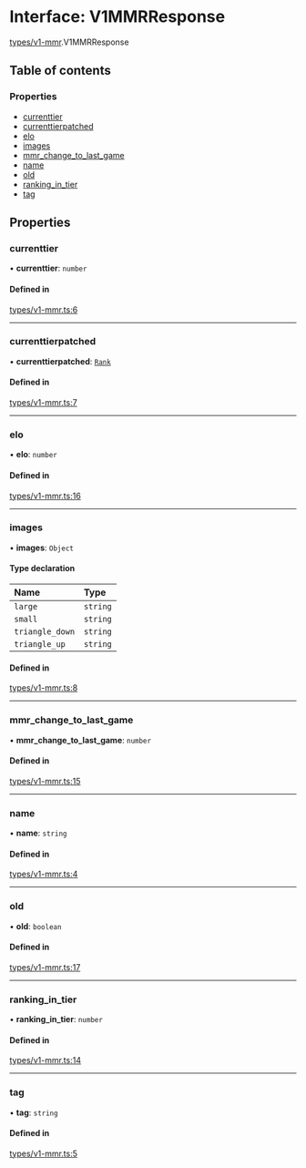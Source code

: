 # Interface: V1MMRResponse

[types/v1-mmr](../modules/types_v1_mmr.md).V1MMRResponse

## Table of contents

### Properties

- [currenttier](types_v1_mmr.V1MMRResponse.md#currenttier)
- [currenttierpatched](types_v1_mmr.V1MMRResponse.md#currenttierpatched)
- [elo](types_v1_mmr.V1MMRResponse.md#elo)
- [images](types_v1_mmr.V1MMRResponse.md#images)
- [mmr\_change\_to\_last\_game](types_v1_mmr.V1MMRResponse.md#mmr_change_to_last_game)
- [name](types_v1_mmr.V1MMRResponse.md#name)
- [old](types_v1_mmr.V1MMRResponse.md#old)
- [ranking\_in\_tier](types_v1_mmr.V1MMRResponse.md#ranking_in_tier)
- [tag](types_v1_mmr.V1MMRResponse.md#tag)

## Properties

### currenttier

• **currenttier**: `number`

#### Defined in

[types/v1-mmr.ts:6](https://github.com/jameslinimk/unofficial-valorant-api/blob/317491a/package/src/types/v1-mmr.ts#L6)

___

### currenttierpatched

• **currenttierpatched**: [`Rank`](../modules/types_general.md#rank)

#### Defined in

[types/v1-mmr.ts:7](https://github.com/jameslinimk/unofficial-valorant-api/blob/317491a/package/src/types/v1-mmr.ts#L7)

___

### elo

• **elo**: `number`

#### Defined in

[types/v1-mmr.ts:16](https://github.com/jameslinimk/unofficial-valorant-api/blob/317491a/package/src/types/v1-mmr.ts#L16)

___

### images

• **images**: `Object`

#### Type declaration

| Name | Type |
| :------ | :------ |
| `large` | `string` |
| `small` | `string` |
| `triangle_down` | `string` |
| `triangle_up` | `string` |

#### Defined in

[types/v1-mmr.ts:8](https://github.com/jameslinimk/unofficial-valorant-api/blob/317491a/package/src/types/v1-mmr.ts#L8)

___

### mmr\_change\_to\_last\_game

• **mmr\_change\_to\_last\_game**: `number`

#### Defined in

[types/v1-mmr.ts:15](https://github.com/jameslinimk/unofficial-valorant-api/blob/317491a/package/src/types/v1-mmr.ts#L15)

___

### name

• **name**: `string`

#### Defined in

[types/v1-mmr.ts:4](https://github.com/jameslinimk/unofficial-valorant-api/blob/317491a/package/src/types/v1-mmr.ts#L4)

___

### old

• **old**: `boolean`

#### Defined in

[types/v1-mmr.ts:17](https://github.com/jameslinimk/unofficial-valorant-api/blob/317491a/package/src/types/v1-mmr.ts#L17)

___

### ranking\_in\_tier

• **ranking\_in\_tier**: `number`

#### Defined in

[types/v1-mmr.ts:14](https://github.com/jameslinimk/unofficial-valorant-api/blob/317491a/package/src/types/v1-mmr.ts#L14)

___

### tag

• **tag**: `string`

#### Defined in

[types/v1-mmr.ts:5](https://github.com/jameslinimk/unofficial-valorant-api/blob/317491a/package/src/types/v1-mmr.ts#L5)
